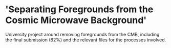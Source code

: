 # 'Separating Foregrounds from the Cosmic Microwave Background'
University project around removing foregrounds from the CMB, including the final submission (82%) and the relevant files for the processes involved.
